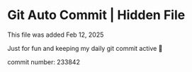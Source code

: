 # Git Auto Commit | Hidden File

This file was added Feb 12, 2025

Just for fun and keeping my daily git commit active 🤪

commit number: 233842
